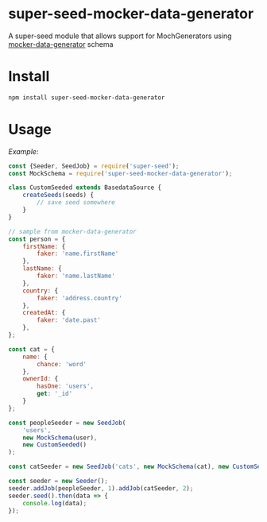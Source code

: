 # super-seed-mocker-data-generator

A super-seed module that allows support for MochGenerators using [mocker-data-generator](https://www.npmjs.com/package/mocker-data-generator) schema

# Install

```bash
npm install super-seed-mocker-data-generator
```

# Usage

_Example:_

```js
const {Seeder, SeedJob} = require('super-seed');
const MockSchema = require('super-seed-mocker-data-generator');

class CustomSeeded extends BasedataSource {
    createSeeds(seeds) {
        // save seed somewhere
    }
}

// sample from mocker-data-generator
const person = {
    firstName: {
        faker: 'name.firstName'
    },
    lastName: {
        faker: 'name.lastName'
    },
    country: {
        faker: 'address.country'
    },
    createdAt: {
        faker: 'date.past'
    },
};

const cat = {
    name: {
        chance: 'word'
    },
    ownerId: {
        hasOne: 'users',
        get: '_id'
    }
};

const peopleSeeder = new SeedJob(
    'users',
    new MockSchema(user),
    new CustomSeeded()
);

const catSeeder = new SeedJob('cats', new MockSchema(cat), new CustomSeeded());

const seeder = new Seeder();
seeder.addJob(peopleSeeder, 1).addJob(catSeeder, 2);
seeder.seed().then(data => {
    console.log(data);
});
```
